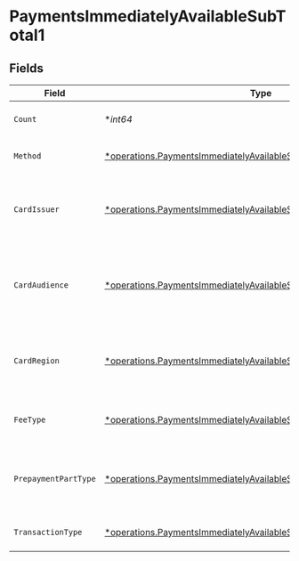 # PaymentsImmediatelyAvailableSubTotal1


## Fields

| Field                                                                                                                                                     | Type                                                                                                                                                      | Required                                                                                                                                                  | Description                                                                                                                                               | Example                                                                                                                                                   |
| --------------------------------------------------------------------------------------------------------------------------------------------------------- | --------------------------------------------------------------------------------------------------------------------------------------------------------- | --------------------------------------------------------------------------------------------------------------------------------------------------------- | --------------------------------------------------------------------------------------------------------------------------------------------------------- | --------------------------------------------------------------------------------------------------------------------------------------------------------- |
| `Count`                                                                                                                                                   | **int64*                                                                                                                                                  | :heavy_minus_sign:                                                                                                                                        | Number of transactions of this type                                                                                                                       | 50                                                                                                                                                        |
| `Method`                                                                                                                                                  | [*operations.PaymentsImmediatelyAvailableSubTotalMethod1](../../models/operations/paymentsimmediatelyavailablesubtotalmethod1.md)                         | :heavy_minus_sign:                                                                                                                                        | Payment type of the transactions                                                                                                                          | creditcard                                                                                                                                                |
| `CardIssuer`                                                                                                                                              | [*operations.PaymentsImmediatelyAvailableSubTotalCardIssuer1](../../models/operations/paymentsimmediatelyavailablesubtotalcardissuer1.md)                 | :heavy_minus_sign:                                                                                                                                        | In case of payments transactions with card, the card issuer will be available                                                                             | amex                                                                                                                                                      |
| `CardAudience`                                                                                                                                            | [*operations.PaymentsImmediatelyAvailableSubTotalCardAudience1](../../models/operations/paymentsimmediatelyavailablesubtotalcardaudience1.md)             | :heavy_minus_sign:                                                                                                                                        | In case of payments trnsactions with card, the card audience will be available.                                                                           | other                                                                                                                                                     |
| `CardRegion`                                                                                                                                              | [*operations.PaymentsImmediatelyAvailableSubTotalCardRegion1](../../models/operations/paymentsimmediatelyavailablesubtotalcardregion1.md)                 | :heavy_minus_sign:                                                                                                                                        | In case of payments transactions with card, the card region will be available.                                                                            | domestic                                                                                                                                                  |
| `FeeType`                                                                                                                                                 | [*operations.PaymentsImmediatelyAvailableSubTotalFeeType1](../../models/operations/paymentsimmediatelyavailablesubtotalfeetype1.md)                       | :heavy_minus_sign:                                                                                                                                        | Present when the transaction represents a fee.                                                                                                            | payment-fee                                                                                                                                               |
| `PrepaymentPartType`                                                                                                                                      | [*operations.PaymentsImmediatelyAvailableSubTotalPrepaymentPartType1](../../models/operations/paymentsimmediatelyavailablesubtotalprepaymentparttype1.md) | :heavy_minus_sign:                                                                                                                                        | Prepayment part: fee itself, reimbursement, discount, VAT or rounding compensation.                                                                       | fee                                                                                                                                                       |
| `TransactionType`                                                                                                                                         | [*operations.PaymentsImmediatelyAvailableSubTotalTransactionType1](../../models/operations/paymentsimmediatelyavailablesubtotaltransactiontype1.md)       | :heavy_minus_sign:                                                                                                                                        | Represents the transaction type                                                                                                                           | payment                                                                                                                                                   |